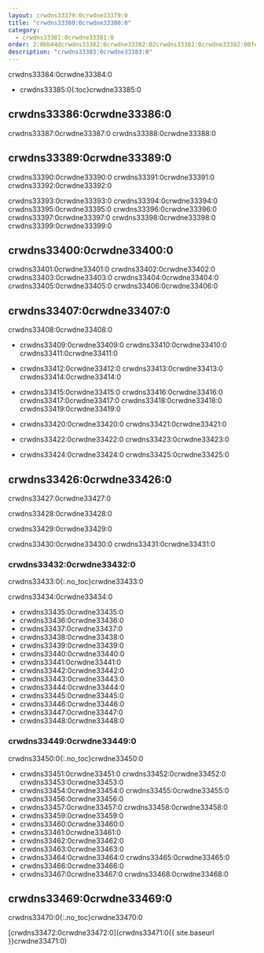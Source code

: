 ```yaml
---
layout: crwdns33379:0crwdne33379:0
title: "crwdns33380:0crwdne33380:0"
category:
  - crwdns33381:0crwdne33381:0
order: 2:0bb44dcrwdns33382:0crwdne33382:02crwdns33382:0crwdne33382:00fef7.82201744crwdns33382:0crwdne33382:0
description: "crwdns33383:0crwdne33383:0"
---
```

crwdns33384:0crwdne33384:0

- crwdns33385:0{:toc}crwdne33385:0

## crwdns33386:0crwdne33386:0

crwdns33387:0crwdne33387:0 crwdns33388:0crwdne33388:0

## crwdns33389:0crwdne33389:0

crwdns33390:0crwdne33390:0 crwdns33391:0crwdne33391:0 crwdns33392:0crwdne33392:0

crwdns33393:0crwdne33393:0 crwdns33394:0crwdne33394:0 crwdns33395:0crwdne33395:0 crwdns33396:0crwdne33396:0 crwdns33397:0crwdne33397:0 crwdns33398:0crwdne33398:0 crwdns33399:0crwdne33399:0

## crwdns33400:0crwdne33400:0

crwdns33401:0crwdne33401:0 crwdns33402:0crwdne33402:0 crwdns33403:0crwdne33403:0 crwdns33404:0crwdne33404:0 crwdns33405:0crwdne33405:0 crwdns33406:0crwdne33406:0

## crwdns33407:0crwdne33407:0

crwdns33408:0crwdne33408:0

- crwdns33409:0crwdne33409:0 crwdns33410:0crwdne33410:0 crwdns33411:0crwdne33411:0

- crwdns33412:0crwdne33412:0 crwdns33413:0crwdne33413:0 crwdns33414:0crwdne33414:0

- crwdns33415:0crwdne33415:0 crwdns33416:0crwdne33416:0 crwdns33417:0crwdne33417:0 crwdns33418:0crwdne33418:0 crwdns33419:0crwdne33419:0

- crwdns33420:0crwdne33420:0 crwdns33421:0crwdne33421:0

- crwdns33422:0crwdne33422:0 crwdns33423:0crwdne33423:0

- crwdns33424:0crwdne33424:0 crwdns33425:0crwdne33425:0

## crwdns33426:0crwdne33426:0

crwdns33427:0crwdne33427:0

crwdns33428:0crwdne33428:0

crwdns33429:0crwdne33429:0

crwdns33430:0crwdne33430:0 crwdns33431:0crwdne33431:0

### crwdns33432:0crwdne33432:0

crwdns33433:0{:.no_toc}crwdne33433:0

<!-- TODO: automate this from event-cataloger --> crwdns33434:0crwdne33434:0

- crwdns33435:0crwdne33435:0
- crwdns33436:0crwdne33436:0
- crwdns33437:0crwdne33437:0
- crwdns33438:0crwdne33438:0
- crwdns33439:0crwdne33439:0
- crwdns33440:0crwdne33440:0
- crwdns33441:0crwdne33441:0
- crwdns33442:0crwdne33442:0
- crwdns33443:0crwdne33443:0
- crwdns33444:0crwdne33444:0
- crwdns33445:0crwdne33445:0
- crwdns33446:0crwdne33446:0
- crwdns33447:0crwdne33447:0
- crwdns33448:0crwdne33448:0

### crwdns33449:0crwdne33449:0

crwdns33450:0{:.no_toc}crwdne33450:0

- crwdns33451:0crwdne33451:0 crwdns33452:0crwdne33452:0 crwdns33453:0crwdne33453:0
- crwdns33454:0crwdne33454:0 crwdns33455:0crwdne33455:0 crwdns33456:0crwdne33456:0
- crwdns33457:0crwdne33457:0 crwdns33458:0crwdne33458:0
- crwdns33459:0crwdne33459:0
- crwdns33460:0crwdne33460:0
- crwdns33461:0crwdne33461:0
- crwdns33462:0crwdne33462:0
- crwdns33463:0crwdne33463:0
- crwdns33464:0crwdne33464:0 crwdns33465:0crwdne33465:0
- crwdns33466:0crwdne33466:0
- crwdns33467:0crwdne33467:0 crwdns33468:0crwdne33468:0

## crwdns33469:0crwdne33469:0

crwdns33470:0{:.no_toc}crwdne33470:0

[crwdns33472:0crwdne33472:0](crwdns33471:0{{ site.baseurl }}crwdne33471:0)